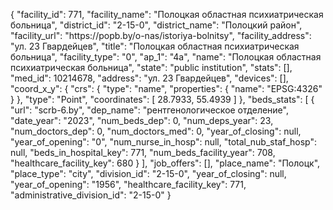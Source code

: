 {
    "facility_id": 771,
    "facility_name": "Полоцкая областная психиатрическая больница",
    "district_id": "2-15-0",
    "district_name": "Полоцкий район",
    "facility_url": "https:\/\/popb.by\/o-nas\/istoriya-bolnitsy",
    "facility_address": "ул. 23 Гвардейцев",
    "title": "Полоцкая областная психиатрическая больница",
    "facility_type": "0",
    "ap_1": "4а",
    "name": "Полоцкая областная психиатрическая больница",
    "state": "public institution",
    "stats": [],
    "med_id": 10214678,
    "address": "ул. 23 Гвардейцев",
    "devices": [],
    "coord_x_y": {
        "crs": {
            "type": "name",
            "properties": {
                "name": "EPSG:4326"
            }
        },
        "type": "Point",
        "coordinates": [
            28.7933,
            55.4939
        ]
    },
    "beds_stats": [
        {
            "url": "scrb-6.by",
            "dep_name": "рентгенологическое отделение",
            "date_year": "2023",
            "num_beds_dep": 0,
            "num_deps_year": 23,
            "num_doctors_dep": 0,
            "num_doctors_med": 0,
            "year_of_closing": null,
            "year_of_opening": "0",
            "num_nurse_in_hosp": null,
            "total_nub_staf_hosp": null,
            "beds_in_hospital_key": 771,
            "num_beds_facility_year": 708,
            "healthcare_facility_key": 680
        }
    ],
    "job_offers": [],
    "place_name": "Полоцк",
    "place_type": "city",
    "division_id": "2-15-0",
    "year_of_closing": null,
    "year_of_opening": "1956",
    "healthcare_facility_key": 771,
    "administrative_division_id": "2-15-0"
}